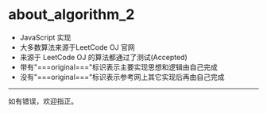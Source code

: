 # about_algorithm_2
* JavaScript 实现
* 大多数算法来源于LeetCode OJ 官网
* 来源于 LeetCode OJ 的算法都通过了测试(Accepted)
* 带有"===original==="标识表示主要实现思想和逻辑由自己完成
* 没有"===original==="标识表示参考网上其它实现后再由自己完成

-------------
如有错误，欢迎指正。